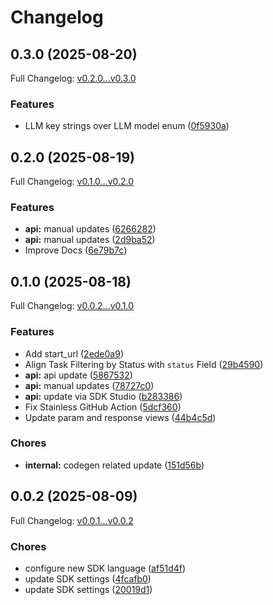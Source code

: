 # Changelog

## 0.3.0 (2025-08-20)

Full Changelog: [v0.2.0...v0.3.0](https://github.com/browser-use/browser-use-python/compare/v0.2.0...v0.3.0)

### Features

* LLM key strings over LLM model enum ([0f5930a](https://github.com/browser-use/browser-use-python/commit/0f5930a7760190523f1d3e969c66e0a34ff075b3))

## 0.2.0 (2025-08-19)

Full Changelog: [v0.1.0...v0.2.0](https://github.com/browser-use/browser-use-python/compare/v0.1.0...v0.2.0)

### Features

* **api:** manual updates ([6266282](https://github.com/browser-use/browser-use-python/commit/6266282a615344fdab0737d29adc9124a3bf8b8d))
* **api:** manual updates ([2d9ba52](https://github.com/browser-use/browser-use-python/commit/2d9ba52b23e53c581360afc655fa8d665a106814))
* Improve Docs ([6e79b7c](https://github.com/browser-use/browser-use-python/commit/6e79b7c5cfc7cf54f1474521025fa713f200bc3b))

## 0.1.0 (2025-08-18)

Full Changelog: [v0.0.2...v0.1.0](https://github.com/browser-use/browser-use-python/compare/v0.0.2...v0.1.0)

### Features

* Add start_url ([2ede0a9](https://github.com/browser-use/browser-use-python/commit/2ede0a9089bfbba1eca207508a52ee36b4ef18ac))
* Align Task Filtering by Status with `status` Field ([29b4590](https://github.com/browser-use/browser-use-python/commit/29b4590c69f13fbf7f855888862ef77a9e704172))
* **api:** api update ([5867532](https://github.com/browser-use/browser-use-python/commit/58675327b6a0e7ba41f312e4887062a9b6dc2852))
* **api:** manual updates ([78727c0](https://github.com/browser-use/browser-use-python/commit/78727c02cefa53fd0dd877e137b7b6f92e14fce8))
* **api:** update via SDK Studio ([b283386](https://github.com/browser-use/browser-use-python/commit/b283386b805435a87114e807f8919185cb6a5b7b))
* Fix Stainless GitHub Action ([5dcf360](https://github.com/browser-use/browser-use-python/commit/5dcf360ccfe40f45962ecaa64b8a5aacf55778d4))
* Update param and response views ([44b4c5d](https://github.com/browser-use/browser-use-python/commit/44b4c5d7ed416f9f5c37afb3287cdaa6f22a30cd))


### Chores

* **internal:** codegen related update ([151d56b](https://github.com/browser-use/browser-use-python/commit/151d56ba67c2d09970ff415472c0a1d259716bbc))

## 0.0.2 (2025-08-09)

Full Changelog: [v0.0.1...v0.0.2](https://github.com/browser-use/browser-use-python/compare/v0.0.1...v0.0.2)

### Chores

* configure new SDK language ([af51d4f](https://github.com/browser-use/browser-use-python/commit/af51d4f1d2ff224d0a2cba426b28d540d74f63ce))
* update SDK settings ([4fcafb0](https://github.com/browser-use/browser-use-python/commit/4fcafb0a1cbd6fda1c28c0996fe3de4eb033b107))
* update SDK settings ([20019d1](https://github.com/browser-use/browser-use-python/commit/20019d1ec80d3c75dfb7ca54131b66e9dc0dd542))
